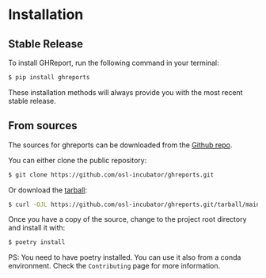# Installation

## Stable Release

To install GHReport, run the following command in your terminal:

```bash
$ pip install ghreports
```

These installation methods will always provide you with the most recent stable
release.

## From sources

The sources for ghreports can be downloaded from the
[Github repo](https://github.com/osl-incubator/ghreports.git).

You can either clone the public repository:

```bash
$ git clone https://github.com/osl-incubator/ghreports.git
```

Or download the
[tarball](https://github.com/osl-incubator/ghreports.git/tarball/main):

```bash
$ curl -OJL https://github.com/osl-incubator/ghreports.git/tarball/main
```

Once you have a copy of the source, change to the project root directory and
install it with:

```bash
$ poetry install
```

PS: You need to have poetry installed. You can use it also from a conda
environment. Check the `Contributing` page for more information.
